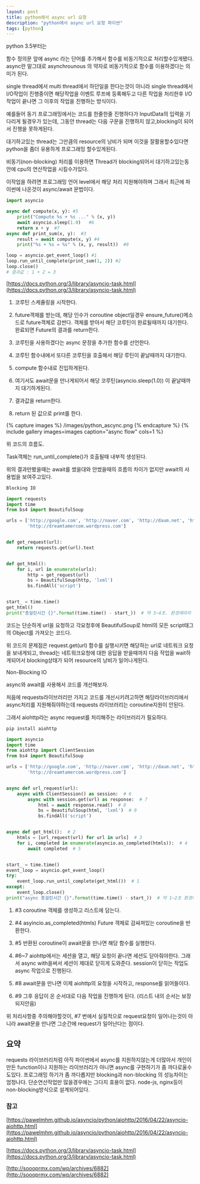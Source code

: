 ```yaml
---
layout: post
title: python에서 async url 요청
description: "python에서 async url 요청 파이썬"
tags: [python]
---
```

python 3.5부터는

함수 정의문 앞에 async 라는 단어를 추가해서 함수를 비동기적으로 처리할수있게됐다. async란 말그대로 asynchrounous 의 약자로 비동기적으로 함수를 이용하겠다는 의미가 된다.

single thread에서 multi thread에서 하던일을 한다는것이 아니라 single thread에서 I/O작업이 진행중이면 해당작업을 이벤트 루프에 등록해두고 다른 작업을 처리한후 I/O작업이 끝나면 그 이후의 작업을 진행하는 방식이다.

예를들어 동기 프로그래밍에서는 코드를 한줄한줄 진행하다가 InputData의 입력을 기다리게 될경우가 있는데,  그동안 thread는 다음 구문을 진행하지 않고,blocking이 되어서 진행을 못하게된다.

대기하고있는 thread는 그만큼의 resource의 낭비가 되며 이것을 잘활용할수있다면 python을 좀더 유용하게 프로그래밍 할수있게된다.

비동기(non-blocking) 처리를 이용하면 Thread가 blocking되어서 대기하고있는동안에 cpu의 연산작업을 시킬수가있다.

이작업을 하려면 프로그래밍 언어 level에서 해당 처리 지원해야하며 그래서 최근에 파이썬에 나온것이 async/await 문법이다.

```python
import asyncio

async def compute(x, y): #5
    print("Compute %s + %s ..." % (x, y))
    await asyncio.sleep(1.0)   #6
    return x + y  #7
async def print_sum(x, y):  #3
    result = await compute(x, y) #4
    print("%s + %s = %s" % (x, y, result))  #8

loop = asyncio.get_event_loop() #1
loop.run_until_complete(print_sum(1, 2)) #2
loop.close()
# 결과값 : 1 + 2 = 3
```


[https://docs.python.org/3/library/asyncio-task.html](https://docs.python.org/3/library/asyncio-task.html)

1)  코루틴 스케쥴링을 시작한다.

2)  future객체를 받는데, 해당 인수가 coroutine object일경우 ensure_future()메소드로  future객체로 감싼다. 객체를 받아서 해단 코루틴이 완료될때까지 대기한다. 완료되면 Future의 결과를 return한다.

3) 코루틴을 사용하겠다는 async 문장을 추가한 함수를 선언한다.

4) 코루틴 함수내에서 또다른 코루틴을 호출해서 해당 루틴이 끝날때까지 대기한다.

5) compute 함수내로 진입하게된다.

6) 여기서도 await문을 만나게되어서 해당 코루틴(asyncio.sleep(1.0)) 이 끝날때까지 대기하게된다.

7) 결과값을 return한다.

8) return 된 값으로 print를 한다.

{% capture images %}
	/images/python_ascync.png
{% endcapture %}
{% include gallery images=images caption="async flow" cols=1 %}


위 코드의 흐름도.

Task객체는 run_until_complete()가 호출될때 내부적 생성된다.

위의 결과만봤을때는 await를 썼을대와 안썼을때의 흐름의 차이가 없지만 await의 사용법을 보여주고있다.

```python
Blocking IO

import requests
import time
from bs4 import BeautifulSoup

urls = ['http://google.com', 'http://naver.com', 'http://daum.net', 'http://depromeet.com', 'http://facebook.com',
        'http://dreamtamercom.wordpress.com']


def get_request(url):
    return requests.get(url).text


def get_html():
    for i, url in enumerate(urls):
        http = get_request(url)
        bs = BeautifulSoup(http, 'lxml')
        bs.findAll('script')


start_ = time.time()
get_html()
print("총걸린시간 {}".format(time.time() - start_))  # 약 3~4초. 환경에따라 다름
```

코드는 단순하게 url을 요청하고 각요청후에 BeautifulSoup로 html의 모든 script태그의 Object를 가져오는 코드다.

위 코드의 문제점은 request.get(url) 함수를 실행시키면 해당하는 url로 네트워크 요청을 보내게되고, thread는 네트워크요청에 대한 응답을 받을때까지 다음 작업을 wait하게되어서 blocking상태가 되어 resource의 낭비가 일어나게된다.

Non-Blocking IO

async와 await를 사용해서 코드를 개선해보자.

처음에 requests라이브러리만 가지고 코드를 개선시키려고하면 해당라이브러리에서 async처리를 지원해줘야하는데 requests 라이브러리는 coroutine지원이 안된다.

그래서 aiohttp라는 async request를 처리해주는 라이브러리가 필요하다.

```python
pip install aiohttp
```
```python
import asyncio
import time
from aiohttp import ClientSession
from bs4 import BeautifulSoup

urls = ['http://google.com', 'http://naver.com', 'http://daum.net', 'http://depromeet.com', 'http://facebook.com',
        'http://dreamtamercom.wordpress.com']


async def url_request(url):
    async with ClientSession() as session:  # 6
        async with session.get(url) as response:  # 7
            html = await response.read()  # 8
            bs = BeautifulSoup(html, 'lxml')  # 9
            bs.findAll('script')


async def get_html():  # 2
    htmls = [url_request(url) for url in urls]  # 3
    for i, completed in enumerate(asyncio.as_completed(htmls)):  # 4
        await completed  # 5


start_ = time.time()
event_loop = asyncio.get_event_loop()
try:
    event_loop.run_until_complete(get_html())  # 1
except:
    event_loop.close()
print("async 총걸린시간 {}".format(time.time() - start_))  # 약 1~2초 환경에따라 다름
```

1) #3 coroutine 객체를 생성하고 리스트에 담는다.

2) #4 asyincio.as_completed(htmls) Future 객체로 감싸져있는 coroutine을 반환한다.

3) #5 반환된 coroutine이 await문을 만나면 해당 함수를 실행한다.

4) #6~7 aiohttp에서는 세션을 열고, 해당 요청이 끝나면 세션도 닫아줘야한다. 그래서 async with을써서 세션이 제대로 닫히게 도와준다. session이 닫히는 작업도 async 작업으로 진행된다.

5) #8 await문을 만나면 이제 aiohttp의 요청을 시작하고, response를 읽어들이다.

6) #9 그후 응답이 온 순서대로 다음 작업을 진행하게 된다. (리스트 내의 순서는 보장되지안음)

위 처리사항중 주의해야할것이, #7 번에서 실질적으로 request요청이 일어나는것이 아니라 await문을 만나면 그순간에 request가 일어난다는 점이다.

## 요약

 requests 라이브러리처럼 아직 파이썬에서 async를 지원하지않는게 더많아서 개인이 만든 function이나 지원하는 라이브러리가 아니면 async를 구현하기가 좀 까다로울수도있다.
프로그래밍 하기가 좀 까다롭지만 blocking과 non-blocking 의 성능차이는 엄청나다.
단순연산작업만 많을경우에는 그다지 효용이 없다.
node-js, nginx등이 non-blocking방식으로 설계되어있다.

### 참고

[https://pawelmhm.github.io/asyncio/python/aiohttp/2016/04/22/asyncio-aiohttp.html](https://pawelmhm.github.io/asyncio/python/aiohttp/2016/04/22/asyncio-aiohttp.html)

[https://docs.python.org/3/library/asyncio-task.html](https://docs.python.org/3/library/asyncio-task.html)

[http://soooprmx.com/wp/archives/6882](http://soooprmx.com/wp/archives/6882)

